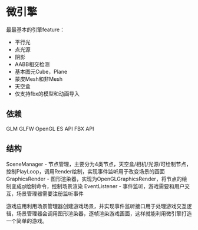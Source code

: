 # 微引擎
最最基本的引擎feature：
- 平行光
- 点光源
- 阴影
- AABB相交检测
- 基本图元Cube，Plane
- 蒙皮Mesh和非Mesh
- 天空盒
- 仅支持fbx的模型和动画导入

## 依赖
GLM
GLFW
OpenGL ES API
FBX API

## 结构
SceneManager - 节点管理，主要分为4类节点，天空盒/相机/光源/可绘制节点，控制PlayLoop，调用Render绘制，实现事件监听用于改变场景的画面
GraphicsRender - 图形渲染器，实现为OpenGLGraphicsRender，将节点的绘制变成gl绘制命令，控制场景渲染
EventListener - 事件监听，游戏需要和用户交互，场景管理器需要注册监听事件

游戏应用利用场景管理器创建游戏场景，并实现事件监听接口用于处理游戏交互逻辑，场景管理器会调用图形渲染器，逐帧渲染游戏画面，这样就能利用微引擎打造一个简单的游戏。